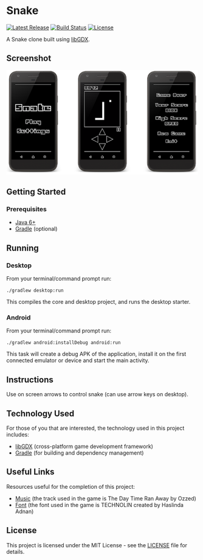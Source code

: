 # Snake

[![Latest Release](https://img.shields.io/github/release/vanillaSlice/Snake.svg)](https://github.com/vanillaSlice/Snake/releases/latest)
[![Build Status](https://img.shields.io/travis/vanillaSlice/Snake/master.svg)](https://travis-ci.org/vanillaSlice/Snake)
[![License](https://img.shields.io/github/license/vanillaSlice/Snake.svg)](LICENSE)

A Snake clone built using [libGDX](https://libgdx.badlogicgames.com/).

## Screenshot

![Screenshot](/images/screenshot-1.png)

## Getting Started

### Prerequisites

* [Java 6+](https://www.oracle.com/technetwork/java/javase/overview/java8-2100321.html)
* [Gradle](https://gradle.org) (optional)

## Running

### Desktop

From your terminal/command prompt run:

```
./gradlew desktop:run
```

This compiles the core and desktop project, and runs the desktop starter.

### Android

From your terminal/command prompt run:

```
./gradlew android:installDebug android:run
```

This task will create a debug APK of the application, install it on the first connected emulator or device and start
the main activity.

## Instructions

Use on screen arrows to control snake (can use arrow keys on desktop).

## Technology Used

For those of you that are interested, the technology used in this project includes:

* [libGDX](https://libgdx.badlogicgames.com/) (cross-platform game development framework)
* [Gradle](https://gradle.org) (for building and dependency management)

## Useful Links

Resources useful for the completion of this project:

* [Music](http://ozzed.net/) (the track used in the game is The Day Time Ran Away by Ozzed)
* [Font](http://www.dafont.com/technolin.font) (the font used in the game is TECHNOLIN created by Haslinda Adnan)

## License

This project is licensed under the MIT License - see the [LICENSE](LICENSE) file for details.
